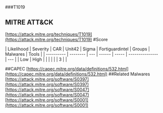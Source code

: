 ###T1019
## MITRE ATT&CK
[https://attack.mitre.org/techniques/T1019](https://attack.mitre.org/techniques/T1019)
#Score

| Likelihood | Severity | CAR | Unit42 | Sigma | Fortiguardintel | Groups | Malwares | Tools |
| ---------- | -------- | --- | ------ | ----- | --------------- | ---  |
| Low | High |   |   |   |   |   | 3 |   |

##CAPEC
[https://capec.mitre.org/data/definitions/532.html](https://capec.mitre.org/data/definitions/532.html)
[]()
##Related Malwares
[https://attack.mitre.org/software/S0397](https://attack.mitre.org/software/S0397)
[https://attack.mitre.org/software/S0047](https://attack.mitre.org/software/S0047)
[https://attack.mitre.org/software/S0001](https://attack.mitre.org/software/S0001)
[]()
